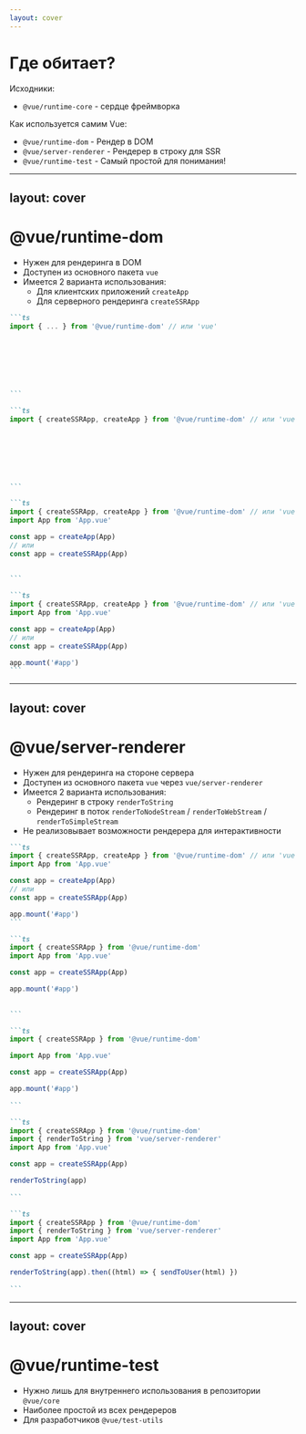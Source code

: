 ```yaml
---
layout: cover
---
```


# Где обитает?

Исходники:
- `@vue/runtime-core` - сердце фреймворка

<v-click>

Как используется самим Vue:

</v-click>

<v-clicks at="1">

- `@vue/runtime-dom` - Рендер в DOM
- `@vue/server-renderer` - Рендерер в строку для SSR
- `@vue/runtime-test` - Самый простой для понимания!

</v-clicks>

---
layout: cover
---

# @vue/runtime-dom

<v-clicks depth="2">

- Нужен для рендеринга в DOM
- Доступен из основного пакета `vue`
- Имеется 2 варианта использования:
  - Для клиентских приложений `createApp`
  - Для серверного рендеринга `createSSRApp`

</v-clicks>

<v-click>

````md magic-move
```ts
import { ... } from '@vue/runtime-dom' // или 'vue'
⠀
⠀
⠀
⠀
⠀
⠀
⠀
```

```ts
import { createSSRApp, createApp } from '@vue/runtime-dom' // или 'vue'
⠀
⠀
⠀
⠀
⠀
⠀
⠀
```

```ts
import { createSSRApp, createApp } from '@vue/runtime-dom' // или 'vue'
import App from 'App.vue'

const app = createApp(App)
// или  
const app = createSSRApp(App)
⠀
⠀
```

```ts
import { createSSRApp, createApp } from '@vue/runtime-dom' // или 'vue'
import App from 'App.vue'

const app = createApp(App)
// или  
const app = createSSRApp(App)

app.mount('#app')
```
````

</v-click>

---
layout: cover
---

# @vue/server-renderer

<v-clicks depth="2">

- Нужен для рендеринга на стороне сервера
- Доступен из основного пакета `vue` через `vue/server-renderer`
- Имеется 2 варианта использования:
  - Рендеринг в строку `renderToString`
  - Рендеринг в поток `renderToNodeStream` / `renderToWebStream` / `renderToSimpleStream`
- Не реализовывает возможности рендерера для интерактивности

</v-clicks>

<v-click>

````md magic-move
```ts
import { createSSRApp, createApp } from '@vue/runtime-dom' // или 'vue'
import App from 'App.vue'

const app = createApp(App)
// или  
const app = createSSRApp(App)

app.mount('#app')
```

```ts
import { createSSRApp } from '@vue/runtime-dom'
import App from 'App.vue'

const app = createSSRApp(App)

app.mount('#app')
⠀
⠀
```

```ts
import { createSSRApp } from '@vue/runtime-dom'

import App from 'App.vue'

const app = createSSRApp(App)

app.mount('#app')
⠀
```

```ts
import { createSSRApp } from '@vue/runtime-dom'
import { renderToString } from 'vue/server-renderer'
import App from 'App.vue'

const app = createSSRApp(App)

renderToString(app)
⠀
```

```ts
import { createSSRApp } from '@vue/runtime-dom'
import { renderToString } from 'vue/server-renderer'
import App from 'App.vue'

const app = createSSRApp(App)

renderToString(app).then((html) => { sendToUser(html) })
⠀
```
````

</v-click>

---
layout: cover
---

# @vue/runtime-test

<v-clicks>

- Нужно лишь для внутреннего использования в репозитории `@vue/core`
- Наиболее простой из всех рендереров
- Для разработчиков `@vue/test-utils`

</v-clicks>
